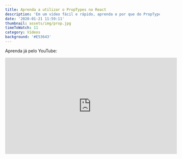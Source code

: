 ```yaml
---
title: Aprenda a utilizar o PropTypes no React
description: 'Em um vídeo fácil e rápido, aprenda o por que do PropTypes e como utilizar'
date: '2020-01-21 11:59:11'
thumbnail: assets/img/prop.jpg
timeToWatch: 11
category: Vídeos
background: '#E53643'
---
```


Aprenda já pelo YouTube:

<iframe width="560" height="315" src="https://www.youtube.com/embed/C5bAWbGYEC4" frameborder="0" allow="accelerometer; autoplay; encrypted-media; gyroscope; picture-in-picture" allowfullscreen></iframe>
